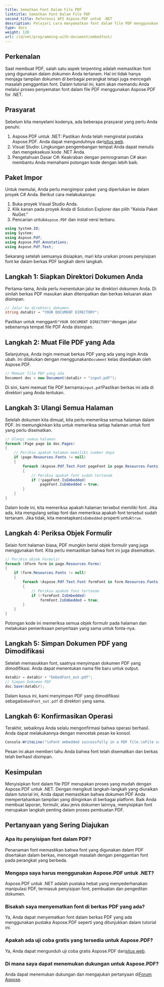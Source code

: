 ```yaml
---
title: Sematkan Font Dalam File PDF
linktitle: Sematkan Font Dalam File PDF
second_title: Referensi API Aspose.PDF untuk .NET
description: Pelajari cara menyematkan font dalam file PDF menggunakan Aspose.PDF for .NET dengan panduan langkah demi langkah ini. Pastikan dokumen Anda ditampilkan dengan benar di perangkat apa pun.
type: docs
weight: 120
url: /id/net/programming-with-document/embedfont/
---
```

## Perkenalan

Saat membuat PDF, salah satu aspek terpenting adalah memastikan font yang digunakan dalam dokumen Anda tertanam. Hal ini tidak hanya menjaga tampilan dokumen di berbagai perangkat tetapi juga mencegah masalah penggantian font. Dalam tutorial ini, kami akan memandu Anda melalui proses penyematan font dalam file PDF menggunakan Aspose.PDF for .NET. 

## Prasyarat

Sebelum kita menyelami kodenya, ada beberapa prasyarat yang perlu Anda penuhi:

1.  Aspose.PDF untuk .NET: Pastikan Anda telah menginstal pustaka Aspose.PDF. Anda dapat mengunduhnya dari[situs web](https://releases.aspose.com/pdf/net/).
2. Visual Studio: Lingkungan pengembangan tempat Anda dapat menulis dan mengeksekusi kode .NET Anda.
3. Pengetahuan Dasar C#: Keakraban dengan pemrograman C# akan membantu Anda memahami potongan kode dengan lebih baik.

## Paket Impor

Untuk memulai, Anda perlu mengimpor paket yang diperlukan ke dalam proyek C# Anda. Berikut cara melakukannya:

1. Buka proyek Visual Studio Anda.
2. Klik kanan pada proyek Anda di Solution Explorer dan pilih "Kelola Paket NuGet."
3.  Pencarian untuk`Aspose.PDF` dan instal versi terbaru.

```csharp
using System.IO;
using System;
using Aspose.Pdf;
using Aspose.Pdf.Annotations;
using Aspose.Pdf.Text;
```

Sekarang setelah semuanya disiapkan, mari kita uraikan proses penyisipan font ke dalam berkas PDF langkah demi langkah.

## Langkah 1: Siapkan Direktori Dokumen Anda

Pertama-tama, Anda perlu menentukan jalur ke direktori dokumen Anda. Di sinilah berkas PDF masukan akan ditempatkan dan berkas keluaran akan disimpan.

```csharp
// Jalur ke direktori dokumen.
string dataDir = "YOUR DOCUMENT DIRECTORY";
```

 Pastikan untuk mengganti`"YOUR DOCUMENT DIRECTORY"`dengan jalur sebenarnya tempat file PDF Anda disimpan.

## Langkah 2: Muat File PDF yang Ada

 Selanjutnya, Anda ingin memuat berkas PDF yang ada yang ingin Anda ubah. Ini dilakukan dengan menggunakan`Document` kelas disediakan oleh Aspose.PDF.

```csharp
// Memuat file PDF yang ada
Document doc = new Document(dataDir + "input.pdf");
```

 Di sini, kami memuat file PDF bernama`input.pdf`Pastikan berkas ini ada di direktori yang Anda tentukan.

## Langkah 3: Ulangi Semua Halaman

Setelah dokumen kita dimuat, kita perlu memeriksa semua halaman dalam PDF. Ini memungkinkan kita untuk memeriksa setiap halaman untuk font yang perlu disematkan.

```csharp
// Ulangi semua halaman
foreach (Page page in doc.Pages)
{
    // Periksa apakah halaman memiliki sumber daya
    if (page.Resources.Fonts != null)
    {
        foreach (Aspose.Pdf.Text.Font pageFont in page.Resources.Fonts)
        {
            // Periksa apakah font sudah tertanam
            if (!pageFont.IsEmbedded)
                pageFont.IsEmbedded = true;
        }
    }
}
```

 Dalam kode ini, kita memeriksa apakah halaman tersebut memiliki font. Jika ada, kita mengulang setiap font dan memeriksa apakah font tersebut sudah tertanam. Jika tidak, kita menetapkan`IsEmbedded` properti untuk`true`.

## Langkah 4: Periksa Objek Formulir

Selain font halaman biasa, PDF mungkin berisi objek formulir yang juga menggunakan font. Kita perlu memastikan bahwa font ini juga disematkan.

```csharp
// Periksa objek Formulir
foreach (XForm form in page.Resources.Forms)
{
    if (form.Resources.Fonts != null)
    {
        foreach (Aspose.Pdf.Text.Font formFont in form.Resources.Fonts)
        {
            // Periksa apakah font tertanam
            if (!formFont.IsEmbedded)
                formFont.IsEmbedded = true;
        }
    }
}
```

Potongan kode ini memeriksa semua objek formulir pada halaman dan melakukan pemeriksaan penyertaan yang sama untuk fonta-nya.

## Langkah 5: Simpan Dokumen PDF yang Dimodifikasi

Setelah memasukkan font, saatnya menyimpan dokumen PDF yang dimodifikasi. Anda dapat menentukan nama file baru untuk output.

```csharp
dataDir = dataDir + "EmbedFont_out.pdf";
// Simpan Dokumen PDF
doc.Save(dataDir);
```

 Dalam kasus ini, kami menyimpan PDF yang dimodifikasi sebagai`EmbedFont_out.pdf` di direktori yang sama.

## Langkah 6: Konfirmasikan Operasi

Terakhir, sebaiknya Anda selalu mengonfirmasi bahwa operasi berhasil. Anda dapat melakukannya dengan mencetak pesan ke konsol.

```csharp
Console.WriteLine("\nFont embedded successfully in a PDF file.\nFile saved at " + dataDir);
```

Pesan ini akan memberi tahu Anda bahwa font telah disematkan dan berkas telah berhasil disimpan.

## Kesimpulan

Menyisipkan font dalam file PDF merupakan proses yang mudah dengan Aspose.PDF untuk .NET. Dengan mengikuti langkah-langkah yang diuraikan dalam tutorial ini, Anda dapat memastikan bahwa dokumen PDF Anda mempertahankan tampilan yang diinginkan di berbagai platform. Baik Anda membuat laporan, formulir, atau jenis dokumen lainnya, menyisipkan font merupakan langkah penting dalam proses pembuatan PDF.

## Pertanyaan yang Sering Diajukan

### Apa itu penyisipan font dalam PDF?
Penanaman font memastikan bahwa font yang digunakan dalam PDF disertakan dalam berkas, mencegah masalah dengan penggantian font pada perangkat yang berbeda.

### Mengapa saya harus menggunakan Aspose.PDF untuk .NET?
Aspose.PDF untuk .NET adalah pustaka hebat yang menyederhanakan manipulasi PDF, termasuk penyisipan font, pembuatan dan pengeditan dokumen.

### Bisakah saya menyematkan font di berkas PDF yang ada?
Ya, Anda dapat menyematkan font dalam berkas PDF yang ada menggunakan pustaka Aspose.PDF seperti yang ditunjukkan dalam tutorial ini.

### Apakah ada uji coba gratis yang tersedia untuk Aspose.PDF?
 Ya, Anda dapat mengunduh uji coba gratis Aspose.PDF dari[situs web](https://releases.aspose.com/).

### Di mana saya dapat menemukan dukungan untuk Aspose.PDF?
 Anda dapat menemukan dukungan dan mengajukan pertanyaan di[Forum Aspose](https://forum.aspose.com/c/pdf/10).